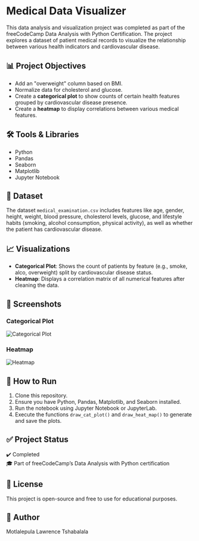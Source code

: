 # Medical Data Visualizer

This data analysis and visualization project was completed as part of the freeCodeCamp Data Analysis with Python Certification. The project explores a dataset of patient medical records to visualize the relationship between various health indicators and cardiovascular disease.

## 📊 Project Objectives

- Add an "overweight" column based on BMI.
- Normalize data for cholesterol and glucose.
- Create a **categorical plot** to show counts of certain health features grouped by cardiovascular disease presence.
- Create a **heatmap** to display correlations between various medical features.

## 🛠 Tools & Libraries

- Python
- Pandas
- Seaborn
- Matplotlib
- Jupyter Notebook

## 📁 Dataset

The dataset `medical_examination.csv` includes features like age, gender, height, weight, blood pressure, cholesterol levels, glucose, and lifestyle habits (smoking, alcohol consumption, physical activity), as well as whether the patient has cardiovascular disease.

## 📈 Visualizations

- **Categorical Plot**: Shows the count of patients by feature (e.g., smoke, alco, overweight) split by cardiovascular disease status.
- **Heatmap**: Displays a correlation matrix of all numerical features after cleaning the data.

## 📸 Screenshots

### Categorical Plot
![Categorical Plot](catplot.png)

### Heatmap
![Heatmap](heatmap.png)

## 🚀 How to Run

1. Clone this repository.
2. Ensure you have Python, Pandas, Matplotlib, and Seaborn installed.
3. Run the notebook using Jupyter Notebook or JupyterLab.
4. Execute the functions `draw_cat_plot()` and `draw_heat_map()` to generate and save the plots.

## ✅ Project Status

✔️ Completed  
🎓 Part of freeCodeCamp’s Data Analysis with Python certification

## 📜 License

This project is open-source and free to use for educational purposes.

## 📜 Author
Motlalepula Lawrence Tshabalala
